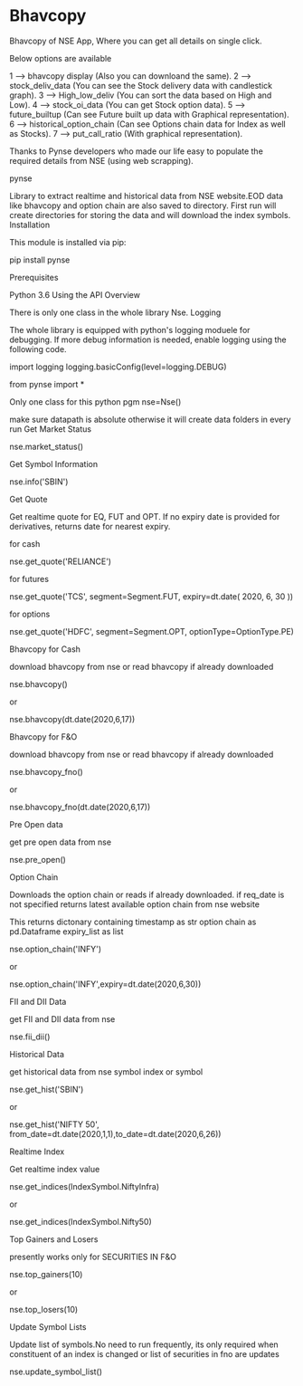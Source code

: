 # Bhavcopy
Bhavcopy of NSE App, Where you can get all details on single click.

Below options are available 

1 --> bhavcopy display (Also you can downloand the same).
2 --> stock_deliv_data (You can see the Stock delivery data with candlestick graph).
3 --> High_low_deliv (You can sort the data based on High and Low).
4 --> stock_oi_data (You can get Stock option data).
5 --> future_builtup (Can see Future built up data with Graphical representation).
6 --> historical_option_chain (Can see Options chain data for Index as well as Stocks).
7 --> put_call_ratio (With graphical representation).

Thanks to Pynse developers who made our life easy to populate the required details from NSE (using web scrapping).

pynse

Library to extract realtime and historical data from NSE website.EOD data like bhavcopy and option chain are also saved to directory. First run will create directories for storing the data and will download the index symbols.
Installation

This module is installed via pip:

pip install pynse

Prerequisites

Python 3.6
Using the API
Overview

There is only one class in the whole library Nse.
Logging

The whole library is equipped with python's logging moduele for debugging. If more debug information is needed, enable logging using the following code.

import logging
logging.basicConfig(level=logging.DEBUG)

from pynse import *

Only one class for this python pgm
nse=Nse()

make sure datapath is absolute otherwise it will create data folders in every run
Get Market Status

nse.market_status()

Get Symbol Information

nse.info('SBIN')

Get Quote

Get realtime quote for EQ, FUT and OPT. If no expiry date is provided for derivatives, returns date for nearest expiry.

for cash

nse.get_quote('RELIANCE')

for futures

nse.get_quote('TCS', segment=Segment.FUT, expiry=dt.date( 2020, 6, 30 ))

for options

nse.get_quote('HDFC', segment=Segment.OPT, optionType=OptionType.PE)

Bhavcopy for Cash

download bhavcopy from nse or read bhavcopy if already downloaded

nse.bhavcopy()

or

nse.bhavcopy(dt.date(2020,6,17))

Bhavcopy for F&O

download bhavcopy from nse or read bhavcopy if already downloaded

nse.bhavcopy_fno()

or

nse.bhavcopy_fno(dt.date(2020,6,17))

Pre Open data

get pre open data from nse

nse.pre_open()

Option Chain

Downloads the option chain or reads if already downloaded. if req_date is not specified returns latest available option chain from nse website

This returns dictonary containing timestamp as str option chain as pd.Dataframe expiry_list as list

nse.option_chain('INFY')

or

nse.option_chain('INFY',expiry=dt.date(2020,6,30))

FII and DII Data

get FII and DII data from nse

nse.fii_dii()

Historical Data

get historical data from nse symbol index or symbol

nse.get_hist('SBIN')

or

nse.get_hist('NIFTY 50', from_date=dt.date(2020,1,1),to_date=dt.date(2020,6,26))

Realtime Index

Get realtime index value

nse.get_indices(IndexSymbol.NiftyInfra)

or

nse.get_indices(IndexSymbol.Nifty50)

Top Gainers and Losers

presently works only for SECURITIES IN F&O

nse.top_gainers(10)

or

nse.top_losers(10)

Update Symbol Lists

Update list of symbols.No need to run frequently, its only required when constituent of an index is changed or list of securities in fno are updates

nse.update_symbol_list()
